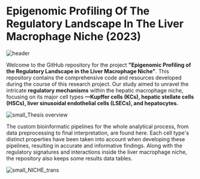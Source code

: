 # Epigenomic Profiling Of The Regulatory Landscape In The Liver Macrophage Niche (2023)

![header](https://github.com/joelpablos/Epigenetics-Liver-Macrophage-Niche/assets/27351828/a090cfeb-c04a-447c-97f2-8c47bd21cb94)

Welcome to the GitHub repository for the project **"Epigenomic Profiling of the Regulatory Landscape in the Liver Macrophage Niche"**. This repository contains the comprehensive code and resources developed during the course of this research project. Our study aimed to unravel the intricate **regulatory mechanisms** within the hepatic macrophage niche, focusing on its major cell types **—Kupffer cells (KCs), hepatic stellate cells (HSCs), liver sinusoidal endothelial cells (LSECs), and hepatocytes.**

![small_Thesis overview](https://github.com/joelpablos/Epigenetics-Liver-Macrophage-Niche/assets/27351828/48d5e96c-e420-43b4-b252-39bb5d4f31b3)

The custom bioinformatic pipelines for the whole analytical process, from data preprocessing to final interpretation, are found here. Each cell type's distinct properties have been taken into account when developing these pipelines, resulting in accurate and informative findings. Along with the regulatory signatures and interactions inside the liver macrophage niche, the repository also keeps some results data tables.

![small_NICHE_trans](https://github.com/joelpablos/Epigenetics-Liver-Macrophage-Niche/assets/27351828/4ca59668-bcc1-4b27-a63d-4387b44bc8c8)







